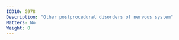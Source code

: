 ```yaml
---
ICD10: G978
Description: "Other postprocedural disorders of nervous system"
Matters: No
Weight: 0
---
```

